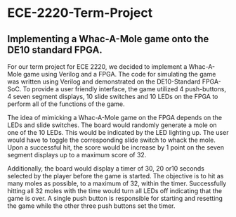 # ECE-2220-Term-Project
Implementing a Whac-A-Mole game onto the DE10 standard FPGA.
---

For our term project for ECE 2220, we decided to implement a Whac-A-Mole game using Verilog and a FPGA. The code for simulating the game was written using Verilog and demonstrated on the DE10-Standard FPGA-SoC. To provide a user friendly interface, the game utilized 4 push-buttons, 4 seven segment displays, 10 slide switches and 10 LEDs on the FPGA to perform all of the functions of the game.


The idea of mimicking a Whac-A-Mole game on the FPGA depends on the LEDs and slide switches. The board would randomly generate a mole on one of the 10 LEDs. This would be indicated by the LED lighting up. The user would have to toggle the corresponding slide switch to whack the mole. Upon a successful hit, the score would be increase by 1 point on the seven segment displays up to a maximum score of 32.


Additionally, the board would display a timer of 30, 20 or10 seconds selected by the player before the game is started. The objective is to hit as many moles as possible, to a maximum of 32, within the timer. Successfully hitting all 32 moles with the time would turn all LEDs off indicating that the game is over. A single push button is responsible for starting and resetting the game while the other three push buttons set the timer.

